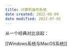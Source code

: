 ```yaml
---
title: 计算机操作系统
date created: 2022-06-09
date modified: 2022-07-05
---
```

从一个经典对比谈起：

[[Windows系统与MacOS系统]]
